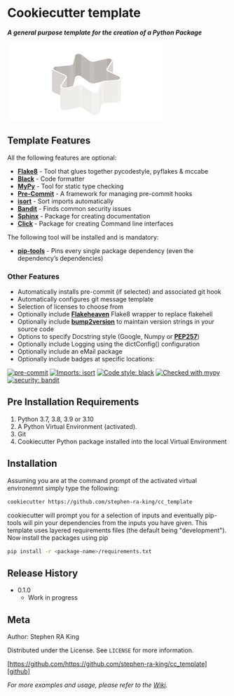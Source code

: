 # Cookiecutter template

_**A general purpose template for the creation of a Python Package**_

![](header.png)

## Template Features

All the following features are optional:

* [**Flake8**][flake8-url] - Tool that glues together pycodestyle, pyflakes & mccabe
* [**Black**][black-url] - Code formatter
* [**MyPy**][mypy-url] - Tool for static type checking
* [**Pre-Commit**][pre-commit-url] - A framework for managing pre-commit hooks
* [**isort**][isort-url] - Sort imports automatically
* [**Bandit**][bandit-url] -  Finds common security issues 
* [**Sphinx**][sphinx-url] -  Package for creating documentation
* [**Click**][click-url] -  Package for creating Command line interfaces

The following tool will be installed and is mandatory:

* [**pip-tools**][pip-tools-url] -  Pins every single package dependency (even the dependency’s dependencies)

### Other Features
* Automatically installs pre-commit (if selected) and associated git hook
* Automatically configures git message template
* Selection of licenses to choose from
* Optionally include [**Flakeheaven**][flakeheaven-url] Flake8 wrapper to replace flakehell
* Optionally include [**bump2version**][bump2version-url] to maintain version strings in your source code
* Options to specify Docstring style (Google, Numpy or [**PEP257**][pep257-url])
* Optionally include Logging using the dictConfig() configuration
* Optionally include an eMail package
* Optionally include badges at specific locations:

[![pre-commit][pre-commit-image]][pre-commit-url]
[![Imports: isort][isort-image]][isort-url]
[![Code style: black][black-image]][black-url]
[![Checked with mypy][mypy-image]][mypy-url]
[![security: bandit][bandit-image]][bandit-url]

## Pre Installation Requirements

1. Python 3.7, 3.8, 3.9 or 3.10
2. A Python Virtual Environment (activated).
3. Git
4. Cookiecutter Python package installed into the local Virtual Environment

## Installation

Assuming you are at the command prompt of the activated virtual environemnt
simply type the following:

```sh
cookiecutter https://github.com/stephen-ra-king/cc_template
```

cookiecutter will prompt you for a selection of inputs and eventually pip-tools will
pin your dependencies from the inputs you have given.
This template uses layered requirements files (the default being "development").
Now install the packages using pip

```sh
pip install -r <package-name>/requirements.txt
```


## Release History

* 0.1.0
    * Work in progress

## Meta

Author: Stephen RA King

Distributed under the License. See ``LICENSE`` for more information.

[https://github.com/https://github.com/stephen-ra-king/cc_template][github]

_For more examples and usage, please refer to the [Wiki][wiki]._



<!-- Markdown link & img dfn's -->
[flake8-url]: https://flake8.pycqa.org/en/latest/
[sphinx-url]: https://www.sphinx-doc.org/en/master/
[click-url]: https://click.palletsprojects.com/en/8.0.x/
[pep257-url]: https://www.python.org/dev/peps/pep-0257/
[bump2version-url]: https://pypi.org/project/bump2version/
[pip-tools-url]: https://pypi.org/project/pip-tools/
[flakeheaven-url]: https://pypi.org/project/flakeheaven/

[pre-commit-image]: https://img.shields.io/badge/pre--commit-enabled-brightgreen?logo=pre-commit&logoColor=white
[pre-commit-url]: https://github.com/pre-commit/pre-commit

[isort-image]: https://img.shields.io/badge/%20imports-isort-%231674b1?style=flat&labelColor=ef8336
[isort-url]: https://pycqa.github.io/isort/

[black-image]: https://img.shields.io/badge/code%20style-black-000000.svg
[black-url]: https://github.com/psf/black

[bandit-image]: https://img.shields.io/badge/security-bandit-yellow.svg
[bandit-url]: https://github.com/PyCQA/bandit

[mypy-image]: http://www.mypy-lang.org/static/mypy_badge.svg
[mypy-url]: http://mypy-lang.org/

[mit-license-image]: https://img.shields.io/badge/license-MIT-blue
[mit-license-url]: https://choosealicense.com/licenses/mit/

[bsd-license-image]: https://img.shields.io/badge/license-BSD-blue
[bsd-license-url]: https://www.openbsd.org/policy.html

[gplv3-license-image]: https://img.shields.io/badge/license-GPLv3-blue
[gplv3-license-url]: https://choosealicense.com/licenses/gpl-3.0/

[apachev2-license-image]: https://img.shields.io/badge/license-Apache%202-blue.svg
[apachev2-license-url]: https://choosealicense.com/licenses/apache-2.0/

[wiki]: https://github.com/stephen-ra-king/cc_template/wiki
[github]: https://github.com/stephen-ra-king/cc_template
